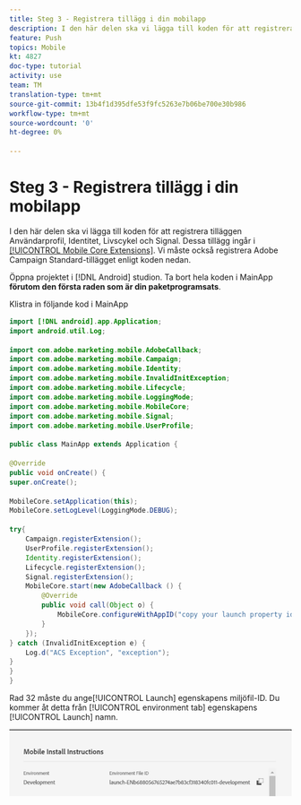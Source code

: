 ```yaml
---
title: Steg 3 - Registrera tillägg i din mobilapp
description: I den här delen ska vi lägga till koden för att registrera tilläggen UserProfile, Identity, Lifecycle och Signal.
feature: Push
topics: Mobile
kt: 4827
doc-type: tutorial
activity: use
team: TM
translation-type: tm+mt
source-git-commit: 13b4f1d395dfe53f9fc5263e7b06be700e30b986
workflow-type: tm+mt
source-wordcount: '0'
ht-degree: 0%

---
```



# Steg 3 - Registrera tillägg i din mobilapp

I den här delen ska vi lägga till koden för att registrera tilläggen Användarprofil, Identitet, Livscykel och Signal. Dessa tillägg ingår i [[!UICONTROL Mobile Core Extensions]](https://aep-sdks.gitbook.io/docs/using-mobile-extensions/mobile-core). Vi måste också registrera Adobe Campaign Standard-tillägget enligt koden nedan.

Öppna projektet i [!DNL Android] studion. Ta bort hela koden i MainApp **förutom den första raden som är din paketprogramsats**.

Klistra in följande kod i MainApp

<!--
Removed `{.line-numbers}` below
-->

```java
import [!DNL android].app.Application;
import android.util.Log;

import com.adobe.marketing.mobile.AdobeCallback;
import com.adobe.marketing.mobile.Campaign;
import com.adobe.marketing.mobile.Identity;
import com.adobe.marketing.mobile.InvalidInitException;
import com.adobe.marketing.mobile.Lifecycle;
import com.adobe.marketing.mobile.LoggingMode;
import com.adobe.marketing.mobile.MobileCore;
import com.adobe.marketing.mobile.Signal;
import com.adobe.marketing.mobile.UserProfile;

public class MainApp extends Application {

@Override
public void onCreate() {
super.onCreate();

MobileCore.setApplication(this);
MobileCore.setLogLevel(LoggingMode.DEBUG);

try{
    Campaign.registerExtension();
    UserProfile.registerExtension();
    Identity.registerExtension();
    Lifecycle.registerExtension();
    Signal.registerExtension();
    MobileCore.start(new AdobeCallback () {
        @Override
        public void call(Object o) {
            MobileCore.configureWithAppID("copy your launch property id here");
        }
    });
} catch (InvalidInitException e) {
    Log.d("ACS Exception", "exception");
}
}
}
```

Rad 32 måste du ange[!UICONTROL  Launch] egenskapens miljöfil-ID. Du kommer åt detta från [!UICONTROL environment tab] egenskapens [!UICONTROL Launch] namn.

![launch-id](assets/launch-id-property.PNG)
